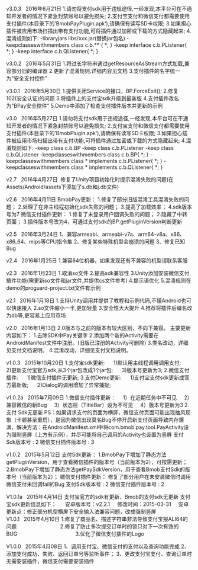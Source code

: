 v3.0.3   2016年6月21日
1.请勿将支付sdk用于违规途径,一经发现,本平台可在不通知开发者的情况下紧急封禁账号以避免损失;
2.支付宝支付和微信支付都需要使用支付插件(本目录下的’BmobPayPlugin.apk’),请确保有读写SD卡权限;
3.如果担心插件被应用市场扫描出带有支付功能,可将插件通过加密或下载的方式隐藏起来;
4.混淆规则如下:
-libraryjars libs/xxx.jar(替换jar包名)
-keepclasseswithmembers class c.b.** { *; }
-keep interface c.b.PListener{ *; }
-keep interface c.b.QListener{ *; }

v3.0.2   2016年5月31日
1.将过长字符串通过getResourceAsStream方式加载,兼容部分旧的编译器
2.更新了混淆规则,详细内容见文档
3.支付插件的名字统一为"安全支付控件"

v3.0.1   2016年5月30日
1.提供关闭Service的接口，BP.ForceExit();
2.修复102(安全认证)的问题
3.将插件上的支付宝sdk升级到最新版
4.支付插件改名为"BPay安全控件"
5.Demo中添加了检查支付插件版本并更新的示例

v3.0   2016年5月27日
1.请勿将支付sdk用于违规途径,一经发现,本平台可在不通知开发者的情况下紧急封禁账号以避免损失;
2.支付宝支付和微信支付都需要使用支付插件(本目录下的’BmobPlugin.apk’),请确保有读写SD卡权限;
3.如果担心插件被应用市场扫描出带有支付功能,可将插件通过加密或下载的方式隐藏起来;
4.混淆规则如下:
-keep class c.b.BP
-keep class c.b.PListener
-keep class c.b.QListener
-keepclasseswithmembers class c.b.BP{ *; }
-keepclasseswithmembers class * implements c.b.PListener{ *; }
-keepclasseswithmembers class * implements c.b.QListener{ *; }

v2.7   2016年4月27日
 修复了Unity项目初始化时提示混淆失败的问题(在Assets/Android/assets下添加了s.db和j.db文件)

v2.6   2016年4月11日
BmobPay更新：
1.修复了部分旧版混淆工具混淆失败的问题；
2.处理了在非主线程初始化sdk失败的问题；
3.提高了加载效率；
4.sdk版本号为7
微信支付插件更新：
1.修复了未登录用户回调失败的问题；
2.隐藏了中转页面；
3.插件版本号改为4，可通过支付sdk的BP.getPluginVersion判断更新

v2.5   2016年3月24日
1、兼容armeabi、armeabi-v7a、arm64-v8a、x86、x86_64、mips等CPU指令集 2、修复某些特殊机型会崩溃的问题 3、修复已知Bug 

v2.4   2016年1月25日
1.兼容64位机器，如果发现还有不兼容的机型请联系客服

v2.3   2016年1月23日
1.取消so文件
2.提高sdk兼容性
3.Unity添加安装微信支付插件功能(需更新so文件和jar文件,并提供cs文件参考)
4.提示语优化
5.混淆规则在demo的proguard-project.txt文件有示例

v2.1   2016年1月18日
1.支持Unity调用并提供了教程和示例代码,不懂Android也可以快速接入
2.so文件缩小一半,更加轻量
3.安全性大大提升
4.推荐将插件后缀名改为db等,更容易上应用市场

v2.0   2016年1月13日
2.0版本与之前的版本有较大区别，不向下兼容。
主要更新内容如下：
1.去除SDK中Pay关键字
2.添加两个新的Activity需要在AndroidManifest文件中注册。(旧版已注册的Activity可删除)
3.类名改动，详细见支付文档说明。
4.混淆改动，详细见支付文档说明。

v1.0.3   2015年10月20日
1.支付宝sdk更新:     
	1)默认用主线程调用调用支付;     
	2)更新支付宝官方sdk,从3个jar包改成1个jar包;     
	3)版本号更新为3; 
2.微信支付插件:     
	1)微信支付插件无更新; 
3.支付Demo更新:     
	1)支付宝支付sdk更新成官方最新版;     
	2)Dialog的调用增加了异常捕捉; 

v1.0.2a   2015年7月09日
1.微信支付插件更新：
    1）在近期任务中不可见
    2）兼容微信的新Bug
    3）状态栏（TitleBar）设为不可见
    4）版本号更新为3
2.支付 Sdk无更新
PS：如果请求支付的页面为横屏，微信支付页面可能出现抽风现象（卡顿甚至重启），是因为微信出现莫名Bug不停开启新支付页面导致内存爆满，解决方法：在AndroidManifest.xml中将com.bmob.pay.tool.PayActivity设为强制竖屏（上方有示例），并尽可能将自己调用的Activity也设置为竖屏
支付Sdk版本号 : 2
微信支付插件版本号 : 3

v1.0.2   2015年5月12日
支付Sdk更新： 
1.BmobPay下增加了静态方法getPluginVersion，用于查看微信插件的版本号（当前版本为2），可按需更新； 
2.BmobPay下增加了静态方法getPaySdkVersion，用于查看Bmob支付Sdk的版本号（当前版本为2）； 微信支付插件更新： 修复了部分用户在未安装微信时调用微信支付未回调fail的Bug 
支付Sdk版本号 : 2 
微信支付插件版本号 : 2 

V1.0.1a   2015年4月14日
支付宝官方的sdk有更新，Bmob的支付sdk无更新 
支付宝sdk更新信息如下：     
安卓版本号：v2.2.1    
修改时间：2015-03-31    
安卓更新点：修正部分机型横屏下安全输入法兼容问题，改成强制竖屏     
          
V1.0.1   2015年4月10日
1.修复了商品名、描述字符串非法导致支付宝报ALI64的问题                              
2.修复了防止多次提交订单时的锁只对下一次有效的BUG                                        3.优化了微信支付插件的Logo 

V1.0.0   2015年4月08日
1、调用支付宝、微信支付的支付以及查询功能完成
2、添加支付成功、失败、返回订单号等监听事件；
3、更改支付宝支付、查询订单时无需安装插件，微信支付需要安装插件  

